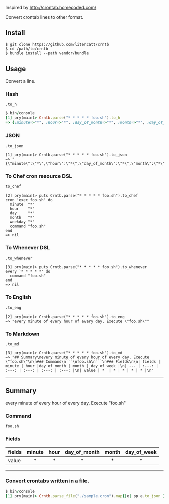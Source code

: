 Inspired by http://crontab.homecoded.com/

Convert crontab lines to other format.

## Install
```
$ git clone https://github.com/litencatt/crntb
$ cd /path/to/crntb
$ bundle install --path vendor/bundle
```

## Usage
Convert a line.

### Hash
`.to_h`
```rb
$ bin/console
[1] pry(main)> Crntb.parse("* * * * * foo.sh").to_h
=> {:minute=>"*", :hour=>"*", :day_of_month=>"*", :month=>"*", :day_of_week=>"*", :command=>"foo.sh"}
```

### JSON
`.to_json`
```
[1] pry(main)> Crntb.parse("* * * * * foo.sh").to_json
=> "{\"minute\":\"*\",\"hour\":\"*\",\"day_of_month\":\"*\",\"month\":\"*\",\"day_of_week\":\"*\",\"command\":\"foo.sh\"}"

```

### To Chef cron resource DSL
`to_chef`
```
[2] pry(main)> puts Crntb.parse("* * * * * foo.sh").to_chef
cron 'exec_foo.sh' do
  minute  "*"
  hour    "*"
  day     "*"
  month   "*"
  weekday "*"
  command "foo.sh"
end
=> nil
```

### To Whenever DSL
`.to_whenever`
```
[3] pry(main)> puts Crntb.parse("* * * * * foo.sh").to_whenever
every '* * * * *' do
  command "foo.sh"
end
=> nil
```

### To English
`.to_eng`
```
[2] pry(main)> Crntb.parse("* * * * * foo.sh").to_eng
=> "every minute of every hour of every day, Execute \"foo.sh\""
```

### To Markdown
`.to_md`
```
[3] pry(main)> Crntb.parse("* * * * * foo.sh").to_md
=> "## Summary\nevery minute of every hour of every day, Execute \"foo.sh\"\n\n### Command\n```\nfoo.sh\n```\n### Fields\n\n| fields | minute | hour |day_of_month | month | day_of_week |\n| --- | :---: | :---: | :---: | :---: | :---: |\n| value | *  | * | * | * | * |\n"
```

---

## Summary
every minute of every hour of every day, Execute "foo.sh"

### Command
```
foo.sh
```
### Fields

| fields | minute | hour |day_of_month | month | day_of_week |
| --- | :---: | :---: | :---: | :---: | :---: |
| value | *  | * | * | * | * |

---

### Convert crontabs written in a file.
```rb
$ bin/console
[1] pry(main)> Crntb.parse_file("./sample.cron").map{|e| pp e.to_json }
```
